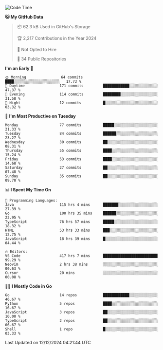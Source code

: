 <!--START_SECTION:thansetan-waka-->
![Code Time](http://img.shields.io/badge/Code%20Time-421%20hrs%2058%20mins-blue)

**🐱 My GitHub Data** 

> 📦 62.3 kB Used in GitHub's Storage 
 > 
> 🏆 2,217 Contributions in the Year 2024
 > 
> 🚫 Not Opted to Hire
 > 
> 📜 34 Public Repositories 
 > 

**I'm an Early 🐤** 

```text
🌞 Morning                64 commits          ████░░░░░░░░░░░░░░░░░░░░░   17.73 % 
🌆 Daytime                171 commits         ████████████░░░░░░░░░░░░░   47.37 % 
🌃 Evening                114 commits         ████████░░░░░░░░░░░░░░░░░   31.58 % 
🌙 Night                  12 commits          █░░░░░░░░░░░░░░░░░░░░░░░░   03.32 % 
```

📅 **I'm Most Productive on Tuesday** 

```text
Monday                   77 commits          █████░░░░░░░░░░░░░░░░░░░░   21.33 % 
Tuesday                  84 commits          ██████░░░░░░░░░░░░░░░░░░░   23.27 % 
Wednesday                30 commits          ██░░░░░░░░░░░░░░░░░░░░░░░   08.31 % 
Thursday                 55 commits          ████░░░░░░░░░░░░░░░░░░░░░   15.24 % 
Friday                   53 commits          ████░░░░░░░░░░░░░░░░░░░░░   14.68 % 
Saturday                 27 commits          ██░░░░░░░░░░░░░░░░░░░░░░░   07.48 % 
Sunday                   35 commits          ██░░░░░░░░░░░░░░░░░░░░░░░   09.70 % 
```

📊 **I Spent My Time On** 

```text
💬 Programming Languages: 
Java                     115 hrs 4 mins      ███████░░░░░░░░░░░░░░░░░░   27.39 % 
Go                       100 hrs 35 mins     ██████░░░░░░░░░░░░░░░░░░░   23.95 % 
TypeScript               76 hrs 57 mins      █████░░░░░░░░░░░░░░░░░░░░   18.32 % 
HTML                     53 hrs 33 mins      ███░░░░░░░░░░░░░░░░░░░░░░   12.75 % 
JavaScript               18 hrs 39 mins      █░░░░░░░░░░░░░░░░░░░░░░░░   04.44 % 

🔥 Editors: 
VS Code                  417 hrs 7 mins      █████████████████████████   99.29 % 
Neovim                   2 hrs 38 mins       ░░░░░░░░░░░░░░░░░░░░░░░░░   00.63 % 
Cursor                   20 mins             ░░░░░░░░░░░░░░░░░░░░░░░░░   00.08 % 
```

**🧑‍💻 I Mostly Code in Go** 

```text
Go                       14 repos            ████████████░░░░░░░░░░░░░   46.67 % 
Python                   5 repos             ████░░░░░░░░░░░░░░░░░░░░░   16.67 % 
JavaScript               3 repos             ██░░░░░░░░░░░░░░░░░░░░░░░   10.00 % 
TypeScript               2 repos             ██░░░░░░░░░░░░░░░░░░░░░░░   06.67 % 
Shell                    1 repo              █░░░░░░░░░░░░░░░░░░░░░░░░   03.33 % 
```

Last Updated on 12/12/2024 04:21:44 UTC
<!--END_SECTION:thansetan-waka-->